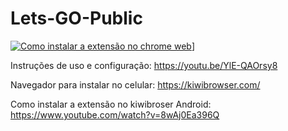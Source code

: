 # Lets-GO-Public

 [![**Como instalar a extensão no chrome web**](https://www.youtube.com/s/desktop/1422277c/img/favicon.ico)](https://youtu.be/4OOhMWpmyxw)]

Instruções de uso e configuração: https://youtu.be/YlE-QAOrsy8

Navegador para instalar no celular: https://kiwibrowser.com/

Como instalar a extensão no kiwibroser Android: https://www.youtube.com/watch?v=8wAj0Ea396Q

